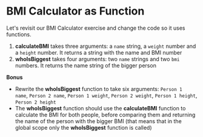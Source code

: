 # BMI Calculator as Function
Let's revisit our BMI Calculator exercise and change the code so it uses functions.

  1. **calculateBMI** takes three arguments: a `name` string, a `weight` number and a `height` number. It returns a string with the name and BMI number
  2. **whoIsBiggest** takes four arguments: two `name` strings and two `bmi` numbers. It returns the name string of the bigger person

**Bonus**
- Rewrite the **whoIsBiggest** function to take six arguments: `Person 1 name`, `Person 2 name`, `Person 1 weight`, `Person 2 weight`, `Person 1 height`, `Person 2 height`
- The **whoIsBiggest** function should use the **calculateBMI** function to calculate the BMI for both people, before comparing them and returning the name of the person with the bigger BMI (that means that in the global scope only the **whoIsBiggest** function is called)
